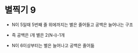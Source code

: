 # 별찍기 9

- N이 5일때 5번째 줄 위에까지는 별은 줄어들고 공백은 늘어나는 구조
- 즉 공백은 i개 별은 2(N-i)-1개

- N이 6이상부터는 별은 늘어나고 공백은 줄어듦
